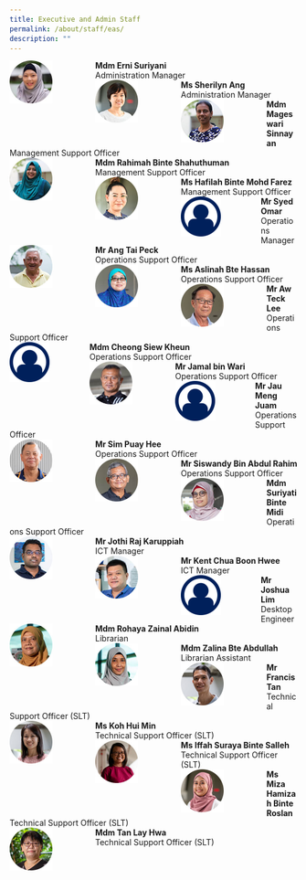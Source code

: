 ```yaml
---
title: Executive and Admin Staff
permalink: /about/staff/eas/
description: ""
---
```

<div>  
<div style="float: left">  
<img src="/images/Staff/cmc-erni-suriyani_s%20(1).jpg" style="width:50%">
</div>  
<div></div>  
</div>	
<b>Mdm Erni Suriyani</b>
<br>
Administration Manager

<div>  
<div style="float: left">  
<img src="/images/Staff/EAS-SherilynAng_s%20(1).jpg" style="width:50%">
</div>  
<div></div>  
</div>	
<b>Ms Sherilyn Ang</b>
<br>
Administration Manager

<div>  
<div style="float: left">  
<img src="/images/Staff/EAS-Mageswari_s.jpg" style="width:50%">
</div>  
<div></div>  
</div>	
<b>Mdm Mageswari Sinnayan</b>
<br>
Management Support Officer

<div>  
<div style="float: left">  
<img src="/images/Staff/EAS-Rahimah_s.jpg" style="width:50%">
</div>  
<div></div>  
</div>	
<b>Mdm Rahimah Binte Shahuthuman</b>
<br>
Management Support Officer

<div>  
<div style="float: left">  
<img src="/images/Staff/EAS-Hafilah_s.jpg" style="width:50%">
</div>  
<div></div>  
</div>	
<b>Ms Hafilah Binte Mohd Farez</b>
<br>
Management Support Officer

<div>  
<div style="float: left">  
<img src="/images/Staff/Staff-Profile.png" style="width:50%">
</div>  
<div></div>  
</div>	
<b>Mr Syed Omar</b>
<br>
Operations Manager

<div>  
<div style="float: left">  
<img src="/images/Staff/Tan-Heng-Keng_s.jpg" style="width:50%">
</div>  
<div></div>  
</div>	
<b>Mr Ang Tai Peck</b>
<br>
Operations Support Officer

<div>  
<div style="float: left">  
<img src="/images/Staff/aslinah_s.jpg" style="width:50%">
</div>  
<div></div>  
</div>	
<b>Ms Aslinah Bte Hassan</b>
<br>
Operations Support Officer

<div>  
<div style="float: left">  
<img src="/images/Staff/awtecklee_s.jpg" style="width:50%">
</div>  
<div></div>  
</div>	
<b>Mr Aw Teck Lee</b>
<br>
Operations Support Officer


<div>  
<div style="float: left">  
<img src="/images/Staff/Staff-Profile.png" style="width:50%">
</div>  
<div></div>  
</div>	
<b>Mdm Cheong Siew Kheun</b>
<br>
Operations Support Officer

<div>  
<div style="float: left">  
<img src="/images/Staff/jamal_s.jpg" style="width:50%">
</div>  
<div></div>  
</div>	
<b>Mr Jamal bin Wari</b>
<br>
Operations Support Officer

<div>  
<div style="float: left">  
<img src="/images/Staff/Staff-Profile.png" style="width:50%">
</div>  
<div></div>  
</div>	
<b>Mr Jau Meng Juam</b>
<br>
Operations Support Officer

<div>  
<div style="float: left">  
<img src="/images/Staff/EAS-Sim-Puay-Hee_s.jpg" style="width:50%">
</div>  
<div></div>  
</div>	
<b>Mr Sim Puay Hee</b>
<br>
Operations Support Officer

<div>  
<div style="float: left">  
<img src="/images/Staff/siswandy_s.jpg" style="width:50%">
</div>  
<div></div>  
</div>	
<b>Mr Siswandy Bin Abdul Rahim</b>
<br>
Operations Support Officer

<div>  
<div style="float: left">  
<img src="/images/Staff/Suriyati_s.jpg" style="width:50%">
</div>  
<div></div>  
</div>	
<b>Mdm Suriyati Binte Midi</b>
<br>
Operations Support Officer

<div>  
<div style="float: left">  
<img src="/images/Staff/Jothi_s%20(1).jpg" style="width:50%">
</div>  
<div></div>  
</div>	
<b>Mr Jothi Raj Karuppiah</b>
<br>
ICT Manager

<div>  
<div style="float: left">  
<img src="/images/Staff/kent_s%20(1).jpg" style="width:50%">
</div>  
<div></div>  
</div>	
<b>Mr Kent Chua Boon Hwee</b>
<br>
ICT Manager

<div>  
<div style="float: left">  
<img src="/images/Staff/Staff-Profile.png" style="width:50%">
</div>  
<div></div>  
</div>	
<b>Mr Joshua Lim</b>
<br>
Desktop Engineer

<div>  
<div style="float: left">  
<img src="/images/Staff/rohaya_s%20(1).jpg" style="width:50%">
</div>  
<div></div>  
</div>	
<b>Mdm Rohaya Zainal Abidin</b>
<br>
Librarian

<div>  
<div style="float: left">  
<img src="/images/Staff/zalina_s%20(1).jpg" style="width:50%">
</div>  
<div></div>  
</div>	
<b>Mdm Zalina Bte Abdullah</b>
<br>
Librarian Assistant

<div>  
<div style="float: left">  
<img src="/images/Staff/EAS-Francis-Tan_s.jpg" style="width:50%">
</div>  
<div></div>  
</div>	
<b>Mr Francis Tan</b>
<br>
Technical Support Officer (SLT)

<div>  
<div style="float: left">  
<img src="/images/Staff/EAS-Koh-Hui-Min_s.jpg" style="width:50%">
</div>  
<div></div>  
</div>	
<b>Ms Koh Hui Min</b>
<br>
Technical Support Officer (SLT)

<div>  
<div style="float: left">  
<img src="/images/Staff/EAS-Iffah_s.jpg" style="width:50%">
</div>  
<div></div>  
</div>	
<b>Ms Iffah Suraya Binte Salleh</b>
<br>
Technical Support Officer (SLT)

<div>  
<div style="float: left">  
<img src="/images/Staff/EAS-Miza_s.jpg" style="width:50%">
</div>  
<div></div>  
</div>	
<b>Ms Miza Hamizah Binte Roslan</b>
<br>
Technical&nbsp;Support Officer (SLT)

<div>  
<div style="float: left">  
<img src="/images/Staff/LayHwa_s.jpg" style="width:50%">
</div>  
<div></div>  
</div>	
<b>Mdm Tan Lay Hwa</b>
<br>
Technical&nbsp;Support Officer (SLT)